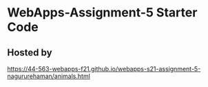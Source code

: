# WebApps-Assignment-5 Starter Code

## Hosted by
 https://44-563-webapps-f21.github.io/webapps-s21-assignment-5-nagururehaman/animals.html
